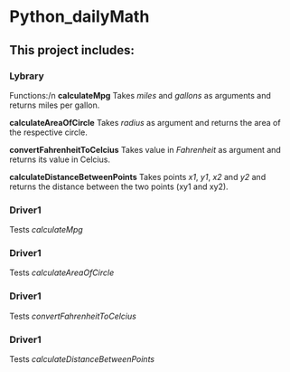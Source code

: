 # Python_dailyMath
## This project includes:
### Lybrary
Functions:/n
**calculateMpg**
Takes *miles* and *gallons* as arguments and returns miles per gallon.

**calculateAreaOfCircle**
Takes *radius* as argument and returns the area of the respective circle.

**convertFahrenheitToCelcius**
Takes value in *Fahrenheit* as argument and returns its value in Celcius.

**calculateDistanceBetweenPoints**
Takes points *x1*, *y1*, *x2* and *y2* and returns the distance between the two points (xy1 and xy2).

### Driver1
Tests *calculateMpg*

### Driver1
Tests *calculateAreaOfCircle*

### Driver1
Tests *convertFahrenheitToCelcius*

### Driver1
Tests *calculateDistanceBetweenPoints*

